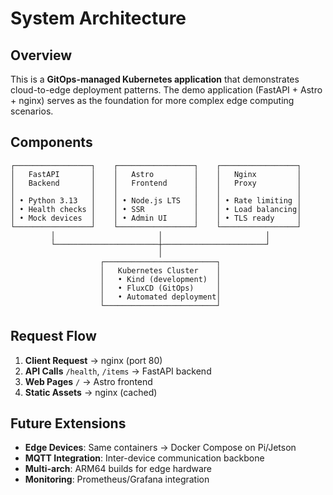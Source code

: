 # System Architecture

## Overview

This is a **GitOps-managed Kubernetes application** that demonstrates cloud-to-edge deployment patterns. The demo application (FastAPI + Astro + nginx) serves as the foundation for more complex edge computing scenarios.

## Components

```
┌─────────────────┐    ┌─────────────────┐    ┌─────────────────┐
│   FastAPI       │    │   Astro         │    │   Nginx         │
│   Backend       │    │   Frontend      │    │   Proxy         │
│                 │    │                 │    │                 │
│ • Python 3.13   │    │ • Node.js LTS   │    │ • Rate limiting │
│ • Health checks │    │ • SSR           │    │ • Load balancing│
│ • Mock devices  │    │ • Admin UI      │    │ • TLS ready     │
└─────────────────┘    └─────────────────┘    └─────────────────┘
         │                       │                       │
         └───────────────────────┼───────────────────────┘
                                 │
                    ┌─────────────────────────┐
                    │   Kubernetes Cluster    │
                    │   • Kind (development)  │
                    │   • FluxCD (GitOps)     │
                    │   • Automated deployment│
                    └─────────────────────────┘
```

## Request Flow

1. **Client Request** → nginx (port 80)
2. **API Calls** `/health`, `/items` → FastAPI backend  
3. **Web Pages** `/` → Astro frontend
4. **Static Assets** → nginx (cached)

## Future Extensions

- **Edge Devices**: Same containers → Docker Compose on Pi/Jetson
- **MQTT Integration**: Inter-device communication backbone
- **Multi-arch**: ARM64 builds for edge hardware
- **Monitoring**: Prometheus/Grafana integration